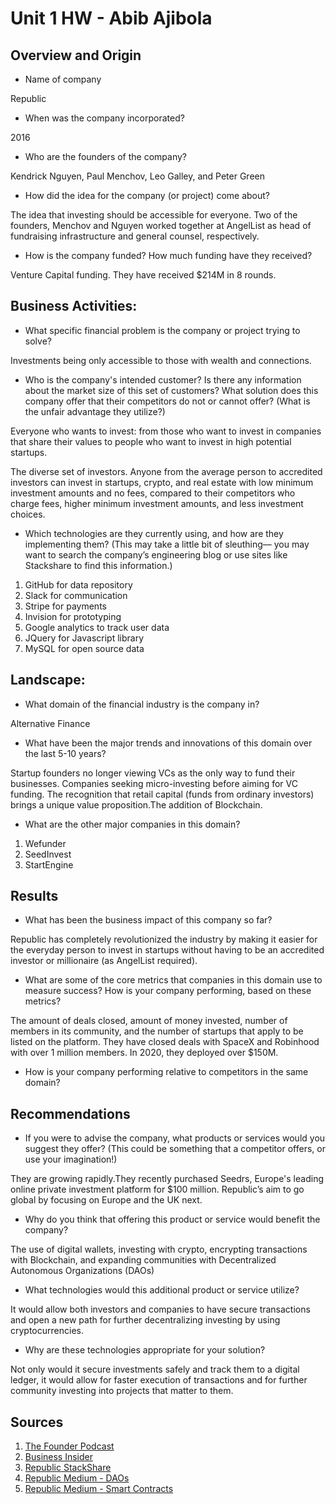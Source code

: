 # Unit 1 HW - Abib Ajibola

## Overview and Origin

* Name of company

Republic
* When was the company incorporated?

2016
* Who are the founders of the company?

Kendrick Nguyen, Paul Menchov, Leo Galley, and Peter Green 
* How did the idea for the company (or project) come about?

The idea that investing should be accessible for everyone. Two of the founders, Menchov and Nguyen worked together at AngelList as head of fundraising infrastructure and general counsel, respectively. 
* How is the company funded? How much funding have they received?

Venture Capital funding. They have received $214M in 8 rounds.

## Business Activities:

* What specific financial problem is the company or project trying to solve?

Investments being only accessible to those with wealth and connections.
* Who is the company's intended customer?  Is there any information about the market size of this set of customers?
What solution does this company offer that their competitors do not or cannot offer? (What is the unfair advantage they utilize?)

Everyone who wants to invest: from those who want to invest in companies that share their values to people who want to invest in high potential startups.

The diverse set of investors. Anyone from the average person to accredited investors can invest in startups, crypto, and real estate with low minimum investment amounts and no fees, compared to their competitors who charge fees, higher minimum investment amounts, and less investment choices. 

* Which technologies are they currently using, and how are they implementing them? (This may take a little bit of sleuthing–– you may want to search the company’s engineering blog or use sites like Stackshare to find this information.)

1. GitHub for data repository 
2. Slack for communication 
3. Stripe for payments 
4. Invision for prototyping 
5. Google analytics to track user data
6. JQuery for Javascript library
7. MySQL for open source data 

## Landscape:

* What domain of the financial industry is the company in?

Alternative Finance
* What have been the major trends and innovations of this domain over the last 5-10 years?

Startup founders no longer viewing VCs as the only way to fund their businesses. Companies seeking micro-investing before aiming for VC funding. The recognition that retail capital (funds from ordinary investors) brings a unique value proposition.The addition of Blockchain.
* What are the other major companies in this domain?

1. Wefunder
2. SeedInvest
3. StartEngine

## Results

* What has been the business impact of this company so far?

Republic has completely revolutionized the industry by making it easier for the everyday person to invest in startups without having to be an accredited investor or millionaire (as AngelList required).
* What are some of the core metrics that companies in this domain use to measure success? How is your company performing, based on these metrics?

The amount of deals closed, amount of money invested, number of members in its community, and the number of startups that apply to be listed on the platform. They have closed deals with SpaceX and Robinhood with over 1 million members. In 2020, they deployed over $150M. 
* How is your company performing relative to competitors in the same domain?



## Recommendations

* If you were to advise the company, what products or services would you suggest they offer? (This could be something that a competitor offers, or use your imagination!)

They are growing rapidly.They recently purchased Seedrs, Europe's leading online private investment platform for $100 million. Republic’s aim to go global by focusing on Europe and the UK next. 
* Why do you think that offering this product or service would benefit the company?

The use of digital wallets, investing with crypto, encrypting transactions with Blockchain, and expanding communities with Decentralized Autonomous Organizations (DAOs)

* What technologies would this additional product or service utilize?

It would allow both investors and companies to have secure transactions and open a new path for further decentralizing investing by using cryptocurrencies. 
* Why are these technologies appropriate for your solution?

Not only would it secure investments safely and track them to a digital ledger, it would allow for faster execution of transactions and for further community investing into projects that matter to them.


## Sources
1. [The Founder Podcast](https://podcasts.apple.com/us/podcast/the-founder/id1507881694?i=1000531557931)
2. [Business Insider](https://www.businessinsider.com/personal-finance/republic-investing-review)
3. [Republic StackShare](https://stackshare.io/republic/republic)
4. [Republic Medium - DAOs](https://medium.com/republic-crypto/decentralized-autonomous-organizations-dao-3f3cd78488ba)
5. [Republic Medium - Smart Contracts](https://medium.com/republic-crypto/blockchain-basics-smart-contracts-101-b221bbe8097f)